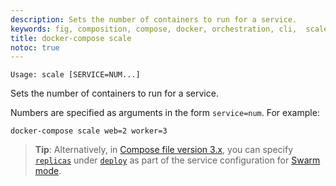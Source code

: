 ```yaml
---
description: Sets the number of containers to run for a service.
keywords: fig, composition, compose, docker, orchestration, cli,  scale
title: docker-compose scale
notoc: true
---
```


```
Usage: scale [SERVICE=NUM...]
```

Sets the number of containers to run for a service.

Numbers are specified as arguments in the form `service=num`. For example:

    docker-compose scale web=2 worker=3

>**Tip**: Alternatively, in
[Compose file version 3.x](/compose/compose-file/index.md), you can specify
[`replicas`](/compose/compose-file/index.md#replicas)
under [`deploy`](/compose/compose-file/index.md#deploy) as part of the
service configuration for [Swarm mode](/engine/swarm/).
